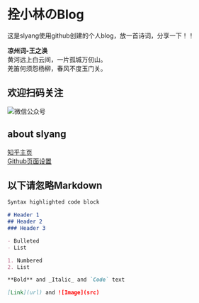 # 拴小林のBlog
这是slyang使用github创建的个人blog，放一首诗词，分享一下！！

**凉州词-王之涣**  
黄河远上白云间，一片孤城万仞山。  
羌笛何须怨杨柳，春风不度玉门关。  

## 欢迎扫码关注
![微信公众号](https://raw.githubusercontent.com/slyang-cn/slyang-cn.github.io/gh-pages/guanzhu.png)


## about slyang
[知乎主页](https://www.zhihu.com/people/nobeli)  
[Github页面设置](https://github.com/slyang-cn/slyang.github.io/settings)



## 以下请忽略Markdown  
```markdown
Syntax highlighted code block

# Header 1
## Header 2
### Header 3

- Bulleted
- List

1. Numbered
2. List

**Bold** and _Italic_ and `Code` text

[Link](url) and ![Image](src)
```
